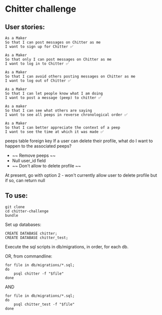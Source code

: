 # Chitter challenge

## User stories:
```
As a Maker
So that I can post messages on Chitter as me
I want to sign up for Chitter ✅

As a Maker
So that only I can post messages on Chitter as me
I want to log in to Chitter ✅

As a Maker
So that I can avoid others posting messages on Chitter as me
I want to log out of Chitter ✅

As a Maker
So that I can let people know what I am doing  
I want to post a message (peep) to chitter ✅

As a maker
So that I can see what others are saying  
I want to see all peeps in reverse chronological order ✅

As a Maker
So that I can better appreciate the context of a peep
I want to see the time at which it was made ✅
```
peeps table foreign key
If a user can delete their profile, what do I want to happen to the associated peeps?
* ~~ Remove peeps ~~
* Null user_id field
* ~~ Don't allow to delete profile ~~

At present, go with option 2 - won't currently allow user to delete profile
but if so, can return null

## To use:
```
git clone
cd chitter-challenge
bundle
```
Set up databases:
```
CREATE DATABASE chitter;
CREATE DATABASE chitter_test;
```
Execute the sql scripts in db/migrations, in order, for each db.

OR, from commandline:
```
for file in db/migrations/*.sql;
do
    psql chitter -f "$file"
done
```
AND
```
for file in db/migrations/*.sql;
do
    psql chitter_test -f "$file"
done
```
